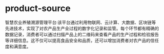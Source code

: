 # product-source
智慧农业养殖溯源管理平台:该平台通过利用物联网、云计算、大数据、区块链等先进技术，实现了对农产品生产全过程的数字化记录和监管。每个环节都有精确的数据记录，消费者可以通过扫描产品上的二维码来查看产品的生产过程和检验报告等详细信息。这不仅可以提高食品安全和品质，还可以增加消费者对农产品的信任度和满意度。
